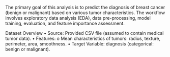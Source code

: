 The primary goal of this analysis is to predict the diagnosis of breast cancer (benign or 
malignant) based on various tumor characteristics. The workflow involves exploratory data 
analysis (EDA), data pre-processing, model training, evaluation, and feature importance 
assessment. 

Dataset Overview 
• Source: Provided CSV file (assumed to contain medical tumor data). 
• Features: 
o Mean characteristics of tumors: radius, texture, perimeter, area, smoothness. 
• Target Variable: diagnosis (categorical: benign or malignant).
